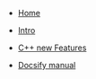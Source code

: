 <!-- docsify_Docs/_sidebar.md -->


- [Home](README.md)
- [Intro](host/guide.md)


- [C++ new Features](Chap0/readme.md)
- [Docsify manual](Chap1/readme.md "Docsify mini-manual")


<!-- equal to - <a href="******">**-Guide</a> ,,,,, but why it cannot work out ?????5555555555555555555           6.19 it work out !!! 55555-->
